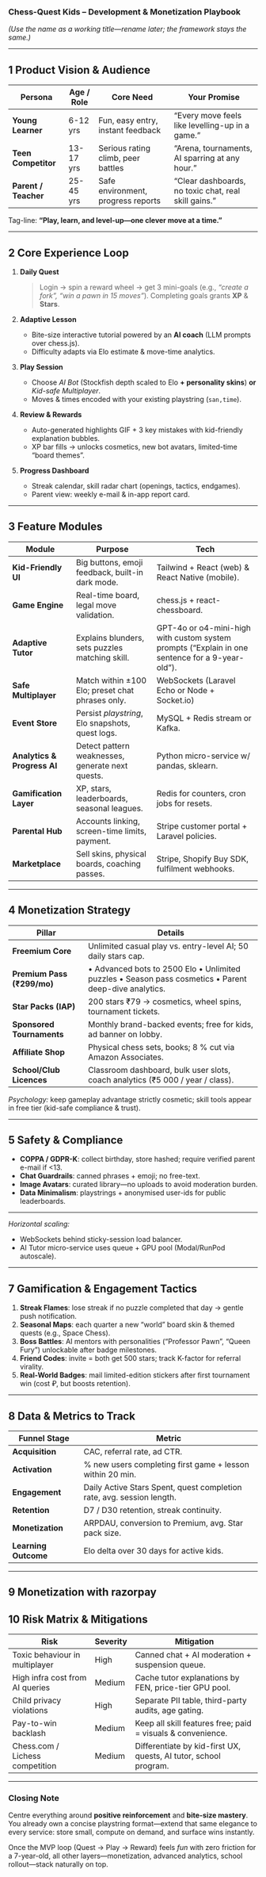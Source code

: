 ### Chess-Quest Kids – Development & Monetization Playbook

*(Use the name as a working title—rename later; the framework stays the same.)*

---

## 1  Product Vision & Audience

| Persona              | Age / Role | Core Need                          | Your Promise                                         |
| -------------------- | ---------- | ---------------------------------- | ---------------------------------------------------- |
| **Young Learner**    | 6-12 yrs   | Fun, easy entry, instant feedback  | “Every move feels like levelling-up in a game.”      |
| **Teen Competitor**  | 13-17 yrs  | Serious rating climb, peer battles | “Arena, tournaments, AI sparring at any hour.”       |
| **Parent / Teacher** | 25-45 yrs  | Safe environment, progress reports | “Clear dashboards, no toxic chat, real skill gains.” |

Tag-line: **“Play, learn, and level-up—one clever move at a time.”**

---

## 2  Core Experience Loop

1. **Daily Quest**

   > Login → spin a reward wheel → get 3 mini-goals (e.g., *“create a fork”, “win a pawn in 15 moves”*).
   > Completing goals grants **XP** & **Stars**.

2. **Adaptive Lesson**

   * Bite-size interactive tutorial powered by an **AI coach** (LLM prompts over chess.js).
   * Difficulty adapts via Elo estimate & move-time analytics.

3. **Play Session**

   * Choose *AI Bot* (Stockfish depth scaled to Elo **+ personality skins**) **or** *Kid-safe Multiplayer*.
   * Moves & times encoded with your existing playstring (`san,time`).

4. **Review & Rewards**

   * Auto-generated highlights GIF + 3 key mistakes with kid-friendly explanation bubbles.
   * XP bar fills → unlocks cosmetics, new bot avatars, limited-time “board themes”.

5. **Progress Dashboard**

   * Streak calendar, skill radar chart (openings, tactics, endgames).
   * Parent view: weekly e-mail & in-app report card.

---

## 3  Feature Modules

| Module                      | Purpose                                          | Tech                                                                                            |
| --------------------------- | ------------------------------------------------ | ----------------------------------------------------------------------------------------------- |
| **Kid-Friendly UI**         | Big buttons, emoji feedback, built-in dark mode. | Tailwind + React (web) & React Native (mobile).                                                 |
| **Game Engine**             | Real-time board, legal move validation.          | chess.js + react-chessboard.                                                                    |
| **Adaptive Tutor**          | Explains blunders, sets puzzles matching skill.  | GPT-4o or o4-mini-high with custom system prompts (“Explain in one sentence for a 9-year-old”). |
| **Safe Multiplayer**        | Match within ±100 Elo; preset chat phrases only. | WebSockets (Laravel Echo or Node + Socket.io)                                                   |
| **Event Store**             | Persist *playstring*, Elo snapshots, quest logs. | MySQL + Redis stream or Kafka.                                                                  |
| **Analytics & Progress AI** | Detect pattern weaknesses, generate next quests. | Python micro-service w/ pandas, sklearn.                                                        |
| **Gamification Layer**      | XP, stars, leaderboards, seasonal leagues.       | Redis for counters, cron jobs for resets.                                                       |
| **Parental Hub**            | Accounts linking, screen-time limits, payment.   | Stripe customer portal + Laravel policies.                                                      |
| **Marketplace**             | Sell skins, physical boards, coaching passes.    | Stripe, Shopify Buy SDK, fulfilment webhooks.                                                   |

---

## 4  Monetization Strategy

| Pillar                     | Details                                                                                                  |
| -------------------------- | -------------------------------------------------------------------------------------------------------- |
| **Freemium Core**          | Unlimited casual play vs. entry-level AI; 50 daily stars cap.                                            |
| **Premium Pass (₹299/mo)** | • Advanced bots to 2500 Elo  • Unlimited puzzles  • Season pass cosmetics  • Parent deep-dive analytics. |
| **Star Packs (IAP)**       | 200 stars ₹79 → cosmetics, wheel spins, tournament tickets.                                              |
| **Sponsored Tournaments**  | Monthly brand-backed events; free for kids, ad banner on lobby.                                          |
| **Affiliate Shop**         | Physical chess sets, books; 8 % cut via Amazon Associates.                                               |
| **School/Club Licences**   | Classroom dashboard, bulk user slots, coach analytics (₹5 000 / year / class).                           |

*Psychology:* keep gameplay advantage strictly cosmetic; skill tools appear in free tier (kid-safe compliance & trust).

---

## 5  Safety & Compliance

* **COPPA / GDPR-K**: collect birthday, store hashed; require verified parent e-mail if <13.
* **Chat Guardrails**: canned phrases + emoji; no free-text.
* **Image Avatars**: curated library—no uploads to avoid moderation burden.
* **Data Minimalism**: playstrings + anonymised user-ids for public leaderboards.

---


*Horizontal scaling:*

* WebSockets behind sticky-session load balancer.
* AI Tutor micro-service uses queue + GPU pool (Modal/RunPod autoscale).

---

## 7  Gamification & Engagement Tactics

1. **Streak Flames**: lose streak if no puzzle completed that day → gentle push notification.
2. **Seasonal Maps**: each quarter a new “world” board skin & themed quests (e.g., Space Chess).
3. **Boss Battles**: AI mentors with personalities (“Professor Pawn”, “Queen Fury”) unlockable after badge milestones.
4. **Friend Codes**: invite = both get 500 stars; track K-factor for referral virality.
5. **Real-World Badges**: mail limited-edition stickers after first tournament win (cost ₽, but boosts retention).

---

## 8  Data & Metrics to Track

| Funnel Stage         | Metric                                                                |
| -------------------- | --------------------------------------------------------------------- |
| **Acquisition**      | CAC, referral rate, ad CTR.                                           |
| **Activation**       | % new users completing first game + lesson within 20 min.             |
| **Engagement**       | Daily Active Stars Spent, quest completion rate, avg. session length. |
| **Retention**        | D7 / D30 retention, streak continuity.                                |
| **Monetization**     | ARPDAU, conversion to Premium, avg. Star pack size.                   |
| **Learning Outcome** | Elo delta over 30 days for active kids.                               |

---

## 9  Monetization with razorpay

## 10  Risk Matrix & Mitigations

| Risk                            | Severity | Mitigation                                                       |
| ------------------------------- | -------- | ---------------------------------------------------------------- |
| Toxic behaviour in multiplayer  | High     | Canned chat + AI moderation + suspension queue.                  |
| High infra cost from AI queries | Medium   | Cache tutor explanations by FEN, price-tier GPU pool.            |
| Child privacy violations        | High     | Separate PII table, third-party audits, age gating.              |
| Pay-to-win backlash             | Medium   | Keep all skill features free; paid = visuals & convenience.      |
| Chess.com / Lichess competition | Medium   | Differentiate by kid-first UX, quests, AI tutor, school program. |

---

### Closing Note

Centre everything around **positive reinforcement** and **bite-size mastery**. You already own a concise playstring format—extend that same elegance to every service: store small, compute on demand, and surface wins instantly.

Once the MVP loop (Quest → Play → Reward) feels *fun* with zero friction for a 7-year-old, all other layers—monetization, advanced analytics, school rollout—stack naturally on top.
